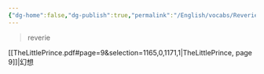 ```yaml
---
{"dg-home":false,"dg-publish":true,"permalink":"/English/vocabs/Reverie/","dgPassFrontmatter":true}
---
```



> reverie

[[TheLittlePrince.pdf#page=9&selection=1165,0,1171,1|TheLittlePrince, page 9]]|幻想